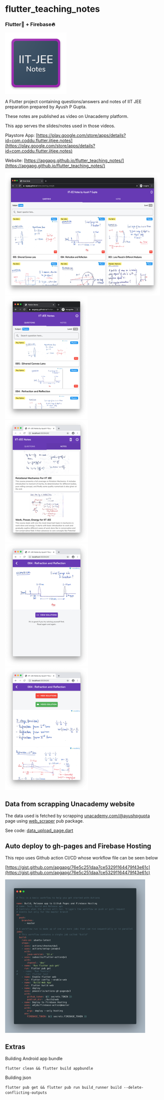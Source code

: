 # flutter_teaching_notes

### Flutter📱 + Firebase🔥

<img src="https://raw.githubusercontent.com/apgapg/flutter_teaching_notes/master/res/logo.png"  height = "200" alt="iitjee">

A Flutter project containing questions/answers and notes of IIT JEE preparation prepared by Ayush P Gupta.

These notes are published as video on Unacademy platform.

This app serves the slides/notes used in those videos.

Playstore App: [https://play.google.com/store/apps/details?id=com.coddu.flutter.iitjee.notes](https://play.google.com/store/apps/details?id=com.coddu.flutter.iitjee.notes)

Website: [https://apgapg.github.io/flutter_teaching_notes/](https://apgapg.github.io/flutter_teaching_notes/)

<img src="https://raw.githubusercontent.com/apgapg/flutter_teaching_notes/master/res/s1.png"  height = "400" alt="iitjee"> <img src="https://raw.githubusercontent.com/apgapg/flutter_teaching_notes/master/res/s2.png"  height = "400" alt="iitjee"> <img src="https://raw.githubusercontent.com/apgapg/flutter_teaching_notes/master/res/s3.png"  height = "400" alt="iitjee"> <img src="https://raw.githubusercontent.com/apgapg/flutter_teaching_notes/master/res/s4.png"  height = "400" alt="iitjee"> <img src="https://raw.githubusercontent.com/apgapg/flutter_teaching_notes/master/res/s5.png"  height = "400" alt="iitjee">

## Data from scrapping Unacademy website

The data used is fetched by scrapping [unacademy.com/@ayushpgupta](https://unacademy.com/@ayushpgupta) page using [web_scraper](https://pub.dev/packages/web_scraper) pub package.

See code: [data_upload_page.dart](https://github.com/apgapg/flutter_teaching_notes/blob/master/lib/pages/upload/data_upload_page.dart)

## Auto deploy to gh-pages and Firebase Hosting

This repo uses Github action CI/CD whose workflow file can be seen below

[https://gist.github.com/apgapg/76e5c251daa7ce53291164479f43e61c](https://gist.github.com/apgapg/76e5c251daa7ce53291164479f43e61c)

<img src="https://raw.githubusercontent.com/apgapg/flutter_teaching_notes/master/res/c1.png"  height = "500" alt="github">

## Extras

Building Android app bundle 

```flutter clean && flutter build appbundle```

Building json

```flutter pub get && flutter pub run build_runner build --delete-conflicting-outputs```
